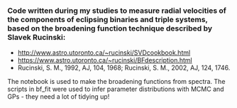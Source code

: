 ### Code written during my studies to measure radial velocities of the components of eclipsing binaries and triple systems, based on the broadening function technique described by Slavek Rucinski: 
- http://www.astro.utoronto.ca/~rucinski/SVDcookbook.html
- https://www.astro.utoronto.ca/~rucinski/BFdescription.html
- Rucinski, S. M., 1992, AJ, 104, 1968; Rucinski, S. M., 2002, AJ, 124, 1746.

The notebook is used to make the broadening functions from spectra.
The scripts in bf_fit were used to infer parameter distributions with MCMC and GPs - they need a lot of tidying up!
